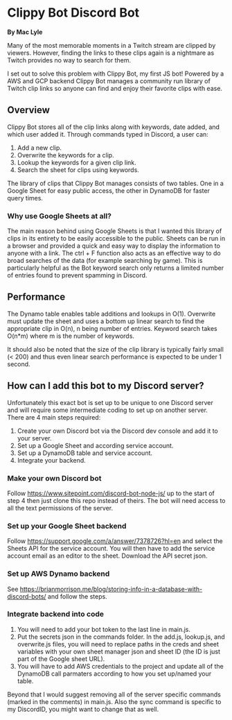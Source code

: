 # Clippy Bot Discord Bot
**By Mac Lyle**

Many of the most memorable moments in a Twitch stream are clipped by viewers. However, finding the links to these clips again is a nightmare as Twitch provides no way to search for them.

I set out to solve this problem with Clippy Bot, my first JS bot! Powered by a AWS and GCP backend Clippy Bot manages a community run library of Twitch clip links so anyone can find and enjoy their favorite clips with ease.

## Overview
Clippy Bot stores all of the clip links along with keywords, date added, and which user added it. Through commands typed in Discord, a user can:
1. Add a new clip.
2. Overwrite the keywords for a clip.
3. Lookup the keywords for a given clip link.
4. Search the sheet for clips using keywords.
         
The library of clips that Clippy Bot manages consists of two tables. One in a Google Sheet for easy public access, the other in DynamoDB for faster query times. 

### Why use Google Sheets at all?
The main reason behind using Google Sheets is that I wanted this library of clips in its entirety to be easily accessible to the public. Sheets can be run in a browser and provided a quick and easy way to display the information to anyone with a link. The ctrl + F function also acts as an effective way to do broad searches of the data (for example searching by game). This is particularly helpful as the Bot keyword search only returns a limited number of entries found to prevent spamming in Discord.

## Performance
The Dynamo table enables table additions and lookups in O(1). Overwrite must update the sheet and uses a bottom up linear search to find the appropriate clip in O(n), n being number of entries. Keyword search takes O(n*m) where m is the number of keywords.

It should also be noted that the size of the clip library is typically fairly small (< 200) and thus even linear search performance is expected to be under 1 second.

## How can I add this bot to my Discord server?
Unfortunately this exact bot is set up to be unique to one Discord server and will require some intermediate coding to set up on another server. There are 4 main steps required: 
1. Create your own Discord bot via the Discord dev console and add it to your server.
2. Set up a Google Sheet and according service account.
3. Set up a DynamoDB table and service account. 
4. Integrate your backend. 

### Make your own Discord bot
Follow https://www.sitepoint.com/discord-bot-node-js/ up to the start of step 4 then just clone this repo instead of theirs. The bot will need access to all the text permissions of the server.

### Set up your Google Sheet backend
Follow https://support.google.com/a/answer/7378726?hl=en and select the Sheets API for the service account. You will then have to add the service account email as an editor to the sheet. Download the API secret json.

### Set up AWS Dynamo backend
See https://brianmorrison.me/blog/storing-info-in-a-database-with-discord-bots/ and follow the steps.

### Integrate backend into code
1. You will need to add your bot token to the last line in main.js.
2. Put the secrets json in the commands folder. In the add.js, lookup.js, and overwrite.js files, you will need to replace paths in the creds and sheet variables with your own sheet manager json and sheet ID (the ID is just part of the Google sheet URL).
3. You will have to add AWS credentials to the project and update all of the DynamoDB call parmaters according to how you set up/named your table.

Beyond that I would suggest removing all of the server specific commands (marked in the comments) in main.js. Also the sync command is specific to my DiscordID, you might want to change that as well.

